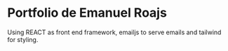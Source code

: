 # Portfolio de Emanuel Roajs

Using REACT as front end framework, emailjs to serve emails and tailwind for styling.

